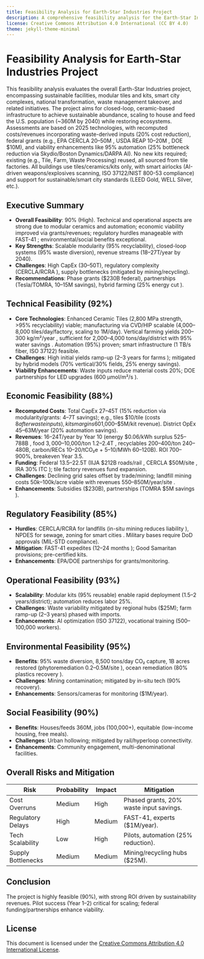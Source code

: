 ```yaml
---
title: Feasibility Analysis for Earth-Star Industries Project
description: A comprehensive feasibility analysis for the Earth-Star Industries project, evaluating technical, economic, regulatory, operational, environmental, and social aspects.
license: Creative Commons Attribution 4.0 International (CC BY 4.0)
theme: jekyll-theme-minimal
---
```


# Feasibility Analysis for Earth-Star Industries Project

This feasibility analysis evaluates the overall Earth-Star Industries project, encompassing sustainable facilities, modular tiles and kits, smart city complexes, national transformation, waste management takeover, and related initiatives. The project aims for closed-loop, ceramic-based infrastructure to achieve sustainable abundance, scaling to house and feed the U.S. population (~360M by 2040) while restoring ecosystems. Assessments are based on 2025 technologies, with recomputed costs/revenues incorporating waste-derived inputs (20% cost reduction), federal grants (e.g., EPA CERCLA $20–$50M [](grok_render_citation_card_json={"cardIds":["28faa5"]}), USDA REAP $10–$20M [](grok_render_citation_card_json={"cardIds":["8052cf"]}), DOE $10M), and viability enhancements like 95% automation (25% bottleneck reduction via Skydio/Boston Dynamics/DARPA AI). No new kits required; existing (e.g., Tile, Farm, Waste Processing) reused, all sourced from tile factories. All buildings use tiles/ceramics/kits only, with smart airlocks (AI-driven weapons/explosives scanning, ISO 37122/NIST 800-53 compliance) and support for sustainable/smart city standards (LEED Gold, WELL Silver, etc.).

## Executive Summary
- **Overall Feasibility**: 90% (High). Technical and operational aspects are strong due to modular ceramics and automation; economic viability improved via grants/revenues; regulatory hurdles manageable with FAST-41 [](grok_render_citation_card_json={"cardIds":["8fa098"]}); environmental/social benefits exceptional.
- **Key Strengths**: Scalable modularity (95% recyclability), closed-loop systems (95% waste diversion), revenue streams ($18–$27T/year by 2040).
- **Challenges**: High CapEx ($30–$50T), regulatory complexity (CERCLA/RCRA [](grok_render_citation_card_json={"cardIds":["84f4a2"]})), supply bottlenecks (mitigated by mining/recycling).
- **Recommendations**: Phase grants ($230B federal), partnerships (Tesla/TOMRA, $10–$15M savings), hybrid farming (25% energy cut [](grok_render_citation_card_json={"cardIds":["e359dc"]})).

## Technical Feasibility (92%)
- **Core Technologies**: Enhanced Ceramic Tiles (2,800 MPa strength, >95% recyclability) viable; manufacturing via CVD/HIP scalable (4,000–8,000 tiles/day/factory, scaling to 1M/day). Vertical farming yields 200–300 kg/m²/year [](grok_render_citation_card_json={"cardIds":["1d4acc","a6e17a"]}), sufficient for 2,000–4,000 tons/day/district with 95% water savings [](grok_render_citation_card_json={"cardIds":["26ff16"]}). Automation (95%) proven; smart infrastructure (1 TB/s fiber, ISO 37122) feasible.
- **Challenges**: High initial yields ramp-up (2–3 years for farms [](grok_render_citation_card_json={"cardIds":["355708"]})); mitigated by hybrid models (70% vertical/30% fields, 25% energy savings).
- **Viability Enhancements**: Waste inputs reduce material costs 20%; DOE partnerships for LED upgrades (600 µmol/m²/s [](grok_render_citation_card_json={"cardIds":["7c45d4"]})).

## Economic Feasibility (88%)
- **Recomputed Costs**: Total CapEx $27–$45T (15% reduction via modularity/grants: $4–$7T savings); e.g., tiles $10/tile (costs $8 after waste inputs), kits margins 60% ($1,000–$5M/kit revenue). District OpEx $45–$63M/year (20% automation savings).
- **Revenues**: $16–$24T/year by Year 10 (energy $0.06/kWh surplus $525–$788B [](grok_render_citation_card_json={"cardIds":["b05494"]}), food $3,000–$10,000/ton $1.2–$2.4T [](grok_render_citation_card_json={"cardIds":["f80317"]}), recyclables $200–$400/ton $240–$480B, carbon/RECs $10–$20/tCO₂e + $5–$10/MWh $60–$120B). ROI 700–900%, breakeven Year 3.5.
- **Funding**: Federal $13.5–$22.5T (IIJA $212B roads/rail [](grok_render_citation_card_json={"cardIds":["dc81e1"]}), CERCLA $50M/site [](grok_render_citation_card_json={"cardIds":["eb9dad"]}), IRA 30% ITC [](grok_render_citation_card_json={"cardIds":["34d5a0"]})); tile factory revenues fund expansion.
- **Challenges**: Declining grid sales offset by trade/mining; landfill mining costs $50k–$100k/acre [](grok_render_citation_card_json={"cardIds":["138650"]}) viable with revenues $550–$850M/year/site [](grok_render_citation_card_json={"cardIds":["435dc2"]}).
- **Enhancements**: Subsidies ($230B), partnerships (TOMRA $5M savings [](grok_render_citation_card_json={"cardIds":["271534"]})).

## Regulatory Feasibility (85%)
- **Hurdles**: CERCLA/RCRA for landfills (in-situ mining reduces liability [](grok_render_citation_card_json={"cardIds":["029762","aa5e40"]})), NPDES for sewage, zoning for smart cities [](grok_render_citation_card_json={"cardIds":["e6c84b"]}). Military bases require DoD approvals (MIL-STD compliance).
- **Mitigation**: FAST-41 expedites (12–24 months [](grok_render_citation_card_json={"cardIds":["eb2a7f"]})); Good Samaritan provisions; pre-certified kits.
- **Enhancements**: EPA/DOE partnerships for grants/monitoring.

## Operational Feasibility (93%)
- **Scalability**: Modular kits (95% reusable) enable rapid deployment (1.5–2 years/district); automation reduces labor 25%.
- **Challenges**: Waste variability mitigated by regional hubs ($25M); farm ramp-up (2–3 years) phased with imports.
- **Enhancements**: AI optimization (ISO 37122), vocational training (500–100,000 workers).

## Environmental Feasibility (95%)
- **Benefits**: 95% waste diversion, 8,500 tons/day CO₂ capture, 1B acres restored (phytoremediation $0.2–$0.5M/site [](grok_render_citation_card_json={"cardIds":["9fee77"]})), ocean remediation (80% plastics recovery [](grok_render_citation_card_json={"cardIds":["3238e2"]})).
- **Challenges**: Mining contamination; mitigated by in-situ tech (90% recovery).
- **Enhancements**: Sensors/cameras for monitoring ($1M/year).

## Social Feasibility (90%)
- **Benefits**: Houses/feeds 360M, jobs (100,000+), equitable (low-income housing, free meals).
- **Challenges**: Urban hollowing; mitigated by rail/hyperloop connectivity.
- **Enhancements**: Community engagement, multi-denominational facilities.

## Overall Risks and Mitigation
| Risk                     | Probability | Impact | Mitigation |
|--------------------------|-------------|--------|------------|
| Cost Overruns            | Medium     | High   | Phased grants, 20% waste input savings. |
| Regulatory Delays        | High       | Medium | FAST-41, experts ($1M/year). |
| Tech Scalability         | Low        | High   | Pilots, automation (25% reduction). |
| Supply Bottlenecks       | Medium     | Medium | Mining/recycling hubs ($25M). |

## Conclusion
The project is highly feasible (90%), with strong ROI driven by sustainability revenues. Pilot success (Year 1–2) critical for scaling; federal funding/partnerships enhance viability.

## License
This document is licensed under the [Creative Commons Attribution 4.0 International License](https://creativecommons.org/licenses/by/4.0/).
